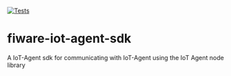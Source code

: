 [![Tests](https://github.com/fbuedding/fiware-iot-agent-sdk/actions/workflows/tests.yml/badge.svg?branch=main)](https://github.com/fbuedding/fiware-iot-agent-sdk/actions/workflows/tests.yml)
# fiware-iot-agent-sdk
 A IoT-Agent sdk for communicating with IoT-Agent using the IoT Agent node library
